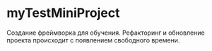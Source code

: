 # myTestMiniProject

Создание фреймворка для обучения.
Рефакторинг и обновление проекта происходит с появлением свободного времени.
